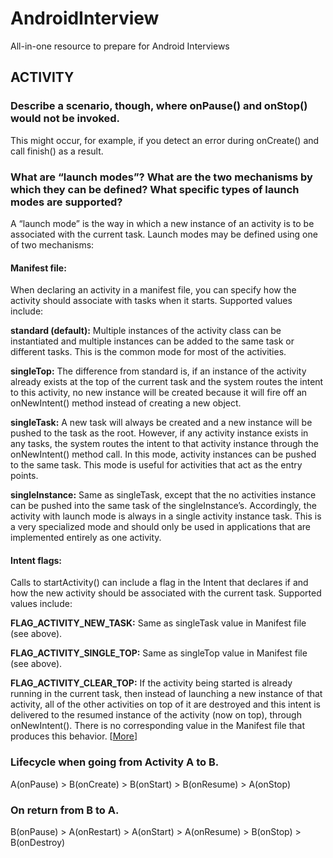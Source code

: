 # AndroidInterview
All-in-one resource to prepare for Android Interviews

## ACTIVITY

### Describe a scenario, though, where onPause() and onStop() would not be invoked.
This might occur, for example, if you detect an error during onCreate() and call finish() as a result.

### What are “launch modes”? What are the two mechanisms by which they can be defined? What specific types of launch modes are supported?
A “launch mode” is the way in which a new instance of an activity is to be associated with the current task.
Launch modes may be defined using one of two mechanisms:
#### Manifest file:
When declaring an activity in a manifest file, you can specify how the activity should associate with tasks when it starts. Supported values include:

**standard (default):** Multiple instances of the activity class can be instantiated and multiple instances can be added to the same task or different tasks. This is the common mode for most of the activities.

**singleTop:** The difference from standard is, if an instance of the activity already exists at the top of the current task and the system routes the intent to this activity, no new instance will be created because it will fire off an onNewIntent() method instead of creating a new object.

**singleTask:** A new task will always be created and a new instance will be pushed to the task as the root. However, if any activity instance exists in any tasks, the system routes the intent to that activity instance through the onNewIntent() method call. In this mode, activity instances can be pushed to the same task. This mode is useful for activities that act as the entry points.

**singleInstance:** Same as singleTask, except that the no activities instance can be pushed into the same task of the singleInstance’s. Accordingly, the activity with launch mode is always in a single activity instance task. This is a very specialized mode and should only be used in applications that are implemented entirely as one activity.
#### Intent flags:
Calls to startActivity() can include a flag in the Intent that declares if and how the new activity should be associated with the current task. Supported values include:

**FLAG_ACTIVITY_NEW_TASK:** Same as singleTask value in Manifest file (see above).

**FLAG_ACTIVITY_SINGLE_TOP:** Same as singleTop value in Manifest file (see above).

**FLAG_ACTIVITY_CLEAR_TOP:** If the activity being started is already running in the current task, then instead of launching a new instance of that activity, all of the other activities on top of it are destroyed and this intent is delivered to the resumed instance of the activity (now on top), through onNewIntent(). There is no corresponding value in the Manifest file that produces this behavior. [[More](https://developer.android.com/guide/components/activities/tasks-and-back-stack.html#TaskLaunchModes)]


### Lifecycle when going from Activity A to B.
A(onPause) > B(onCreate) > B(onStart) > B(onResume) > A(onStop)

### On return from B to A.
B(onPause) > A(onRestart) > A(onStart) > A(onResume) > B(onStop) > B(onDestroy)

